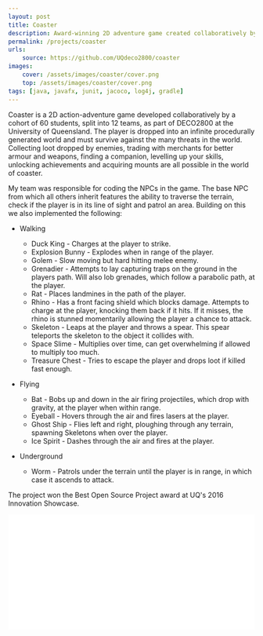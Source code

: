 ```yaml
---
layout: post
title: Coaster
description: Award-winning 2D adventure game created collaboratively by UQ's DECO2800 class I04.
permalink: /projects/coaster
urls:
    source: https://github.com/UQdeco2800/coaster
images: 
    cover: /assets/images/coaster/cover.png
    top: /assets/images/coaster/cover.png
tags: [java, javafx, junit, jacoco, log4j, gradle]
---
```


Coaster is a 2D action-adventure game developed collaboratively by a cohort of 60 students, split into 12 teams, as part of DECO2800 at the University of Queensland. The player is dropped into an infinite procedurally generated world and must survive against the many threats in the world. Collecting loot dropped by enemies, trading with merchants for better armour and weapons, finding a companion, levelling up your skills, unlocking achievements and acquiring mounts are all possible in the world of coaster.

My team was responsible for coding the NPCs in the game. The base NPC from which all others inherit features the ability to traverse the terrain, check if the player is in its line of sight and patrol an area. Building on this we also implemented the following:

- Walking  
    - Duck King - Charges at the player to strike.
    - Explosion Bunny - Explodes when in range of the player.
    - Golem - Slow moving but hard hitting melee enemy.
    - Grenadier - Attempts to lay capturing traps on the ground in the players path. Will also lob grenades, which follow a parabolic path, at the player.  
    - Rat - Places landmines in the path of the player.
    - Rhino - Has a front facing shield which blocks damage. Attempts to charge at the player, knocking them back if it hits. If it misses, the rhino is stunned momentarily allowing the player a chance to attack.
    - Skeleton - Leaps at the player and throws a spear. This spear teleports the skeleton to the object it collides with.
    - Space Slime - Multiplies over time, can get overwhelming if allowed to multiply too much.
    - Treasure Chest - Tries to escape the player and drops loot if killed fast enough.

- Flying
    - Bat - Bobs up and down in the air firing projectiles, which drop with gravity, at the player when within range.
    - Eyeball - Hovers through the air and fires lasers at the player.
    - Ghost Ship - Flies left and right, ploughing through any terrain, spawning Skeletons when over the player.
    - Ice Spirit - Dashes through the air and fires at the player.

- Underground
    - Worm - Patrols under the terrain until the player is in range, in which case it ascends to attack. 

The project won the Best Open Source Project award at UQ's 2016 Innovation Showcase.

<div class="clickable-image"><a href="/assets/images/coaster/award.jpg" style="max-width: 400px">
    <img src="/assets/images/blank.png" alt="Coaster - Best Open Source Project" data-echo="/assets/images/coaster/award.jpg" />
</a></div>
